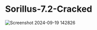 # Sorillus-7.2-Cracked
![Screenshot 2024-09-19 142826](https://github.com/user-attachments/assets/c40af0f2-3f07-4574-955f-618d1550a0bb)
